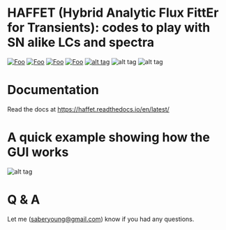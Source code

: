 HAFFET (Hybrid Analytic Flux FittEr for Transients):
codes to play with SN alike LCs and spectra
==============

<a href="https://github.com/saberyoung/HAFFET/" rel="some text">![Foo](https://img.shields.io/badge/GitHub-saberyoung%2FHAFFET-blue.svg?style=flat)</a>
<a href="https://arxiv.org/abs/2107.13439" rel="some text">![Foo](https://img.shields.io/badge/arXiv-2107.13439-orange.svg?style=flat)</a>
<a href="https://github.com/saberyoung/HAFFET/blob/master/LICENSE" rel="license">![Foo](https://img.shields.io/github/license/saberyoung/haffet)</a>
<a href="http://haffet.readthedocs.io/en/latest/" rel="license">![Foo](https://readthedocs.org/projects/haffet/badge/?version=latest)</a>
<a href="https://github.com/saberyoung/HAFFET/issues" rel="license">![alt tag](https://img.shields.io/github/issues/saberyoung/haffet)</a>
![alt tag](https://img.shields.io/github/forks/saberyoung/haffet)
![alt tag](https://img.shields.io/github/stars/saberyoung/haffet)

Documentation
=============
Read the docs at https://haffet.readthedocs.io/en/latest/

A quick example showing how the GUI works
=============
![alt tag](docs/static/demo.gif)

Q & A
=============
Let me (saberyoung@gmail.com) know if you had any questions.
